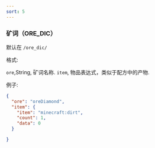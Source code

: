 ```yaml
---
sort: 5
---
```


### 矿词（ORE_DIC）

默认在 `/ore_dic/`

格式:

`ore`,String, 矿词名称.
`item`, 物品表达式，类似于配方中的产物.

例子:

```json
{
  "ore": "oreDiamond",
  "item": {
    "item": "minecraft:dirt",
    "count": 1,
    "data": 0
  }

}
```
